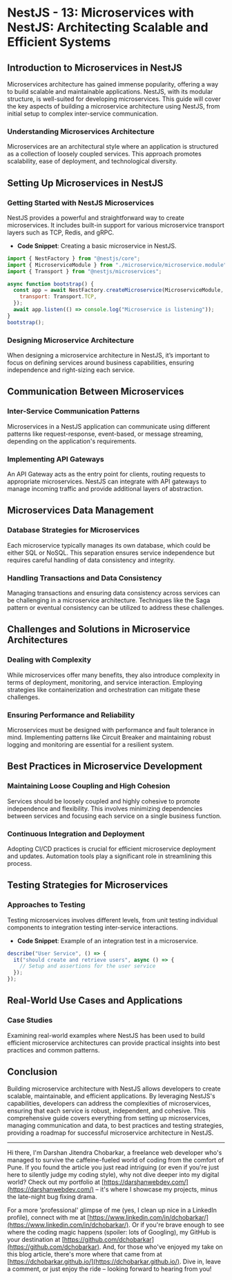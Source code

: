 # NestJS - 13: Microservices with NestJS: Architecting Scalable and Efficient Systems

## Introduction to Microservices in NestJS

Microservices architecture has gained immense popularity, offering a way to build scalable and maintainable applications. NestJS, with its modular structure, is well-suited for developing microservices. This guide will cover the key aspects of building a microservice architecture using NestJS, from initial setup to complex inter-service communication.

### Understanding Microservices Architecture

Microservices are an architectural style where an application is structured as a collection of loosely coupled services. This approach promotes scalability, ease of deployment, and technological diversity.

## Setting Up Microservices in NestJS

### Getting Started with NestJS Microservices

NestJS provides a powerful and straightforward way to create microservices. It includes built-in support for various microservice transport layers such as TCP, Redis, and gRPC.

- **Code Snippet**: Creating a basic microservice in NestJS.

```jsx
import { NestFactory } from "@nestjs/core";
import { MicroserviceModule } from "./microservice/microservice.module";
import { Transport } from "@nestjs/microservices";

async function bootstrap() {
  const app = await NestFactory.createMicroservice(MicroserviceModule, {
    transport: Transport.TCP,
  });
  await app.listen(() => console.log("Microservice is listening"));
}
bootstrap();
```

### Designing Microservice Architecture

When designing a microservice architecture in NestJS, it’s important to focus on defining services around business capabilities, ensuring independence and right-sizing each service.

## Communication Between Microservices

### Inter-Service Communication Patterns

Microservices in a NestJS application can communicate using different patterns like request-response, event-based, or message streaming, depending on the application's requirements.

### Implementing API Gateways

An API Gateway acts as the entry point for clients, routing requests to appropriate microservices. NestJS can integrate with API gateways to manage incoming traffic and provide additional layers of abstraction.

## Microservices Data Management

### Database Strategies for Microservices

Each microservice typically manages its own database, which could be either SQL or NoSQL. This separation ensures service independence but requires careful handling of data consistency and integrity.

### Handling Transactions and Data Consistency

Managing transactions and ensuring data consistency across services can be challenging in a microservice architecture. Techniques like the Saga pattern or eventual consistency can be utilized to address these challenges.

## Challenges and Solutions in Microservice Architectures

### Dealing with Complexity

While microservices offer many benefits, they also introduce complexity in terms of deployment, monitoring, and service interaction. Employing strategies like containerization and orchestration can mitigate these challenges.

### Ensuring Performance and Reliability

Microservices must be designed with performance and fault tolerance in mind. Implementing patterns like Circuit Breaker and maintaining robust logging and monitoring are essential for a resilient system.

## Best Practices in Microservice Development

### Maintaining Loose Coupling and High Cohesion

Services should be loosely coupled and highly cohesive to promote independence and flexibility. This involves minimizing dependencies between services and focusing each service on a single business function.

### Continuous Integration and Deployment

Adopting CI/CD practices is crucial for efficient microservice deployment and updates. Automation tools play a significant role in streamlining this process.

## Testing Strategies for Microservices

### Approaches to Testing

Testing microservices involves different levels, from unit testing individual components to integration testing inter-service interactions.

- **Code Snippet**: Example of an integration test in a microservice.

```jsx
describe("User Service", () => {
  it("should create and retrieve users", async () => {
    // Setup and assertions for the user service
  });
});
```

## Real-World Use Cases and Applications

### Case Studies

Examining real-world examples where NestJS has been used to build efficient microservice architectures can provide practical insights into best practices and common patterns.

## Conclusion

Building microservice architecture with NestJS allows developers to create scalable, maintainable, and efficient applications. By leveraging NestJS's capabilities, developers can address the complexities of microservices, ensuring that each service is robust, independent, and cohesive. This comprehensive guide covers everything from setting up microservices, managing communication and data, to best practices and testing strategies, providing a roadmap for successful microservice architecture in NestJS.

---

Hi there, I'm Darshan Jitendra Chobarkar, a freelance web developer who's managed to survive the caffeine-fueled world of coding from the comfort of Pune. If you found the article you just read intriguing (or even if you're just here to silently judge my coding style), why not dive deeper into my digital world? Check out my portfolio at [https://darshanwebdev.com/](https://darshanwebdev.com/) – it's where I showcase my projects, minus the late-night bug fixing drama.

For a more 'professional' glimpse of me (yes, I clean up nice in a LinkedIn profile), connect with me at [https://www.linkedin.com/in/dchobarkar/](https://www.linkedin.com/in/dchobarkar/). Or if you're brave enough to see where the coding magic happens (spoiler: lots of Googling), my GitHub is your destination at [https://github.com/dchobarkar](https://github.com/dchobarkar). And, for those who've enjoyed my take on this blog article, there's more where that came from at [https://dchobarkar.github.io/](https://dchobarkar.github.io/). Dive in, leave a comment, or just enjoy the ride – looking forward to hearing from you!
